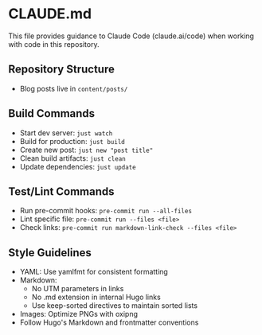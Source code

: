 # CLAUDE.md

This file provides guidance to Claude Code (claude.ai/code) when working with code in this repository.

## Repository Structure

- Blog posts live in `content/posts/`

## Build Commands

- Start dev server: `just watch`
- Build for production: `just build`
- Create new post: `just new "post title"`
- Clean build artifacts: `just clean`
- Update dependencies: `just update`

## Test/Lint Commands

- Run pre-commit hooks: `pre-commit run --all-files`
- Lint specific file: `pre-commit run --files <file>`
- Check links: `pre-commit run markdown-link-check --files <file>`

## Style Guidelines

- YAML: Use yamlfmt for consistent formatting
- Markdown:
  - No UTM parameters in links
  - No .md extension in internal Hugo links
  - Use keep-sorted directives to maintain sorted lists
- Images: Optimize PNGs with oxipng
- Follow Hugo's Markdown and frontmatter conventions
